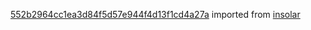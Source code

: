 [552b2964cc1ea3d84f5d57e944f4d13f1cd4a27a](https://github.com/insolar/insolar/commit/552b2964cc1ea3d84f5d57e944f4d13f1cd4a27a) imported from [insolar](https://github.com/insolar/insolar)
